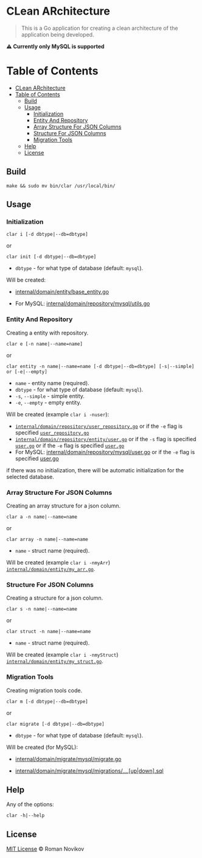 # CLean ARchitecture
> This is a Go application for creating a clean architecture of the application being developed.

**⚠ Currently only MySQL is supported**

# Table of Contents
- [CLean ARchitecture](#clean-architecture)
- [Table of Contents](#table-of-contents)
  - [Build](#build)
  - [Usage](#usage)
    - [Initialization](#initialization)
    - [Entity And Repository](#entity-and-repository)
    - [Array Structure For JSON Columns](#array-structure-for-json-columns)
    - [Structure For JSON Columns](#structure-for-json-columns)
    - [Migration Tools](#migration-tools)
  - [Help](#help)
  - [License](#license)

## Build

```shell script
make && sudo mv bin/clar /usr/local/bin/
```

## Usage

### Initialization

```shell script
clar i [-d dbtype|--db=dbtype]
```
or
```shell script
clar init [-d dbtype|--db=dbtype]
```
- `dbtype` - for what type of database (default: `mysql`).

Will be created:

- [internal/domain/entity/base_entity.go](docs/base_entity.md)

- For MySQL: [internal/domain/repository/mysql/utils.go](docs/utils.md)

### Entity And Repository

Creating a entity with repository.

```shell script
clar e [-n name|--name=name]
```
or
```shell script
clar entity -n name|--name=name [-d dbtype|--db=dbtype] [-s|--simple] or [-e|--empty]
```
- `name` - entity name (required).
- `dbtype` - for what type of database (default: `mysql`).
- `-s`, `--simple` - simple entity.
- `-e`, `--empty` - empty entity.

Will be created (example `clar i -nuser`):

- [`internal/domain/repository/user_repository.go`](docs/user_repository_interface.md) or if the `-e` flag is specified [`user_repository.go`](docs/empty_user_repository_interface.md)
- [`internal/domain/repository/entity/user.go`](docs/user.md) or if the `-s` flag is specified [`user.go`](docs/simple_user.md) or if the `-e` flag is specified [`user.go`](docs/empty_user.md)
- For MySQL: [internal/domain/repository/mysql/user.go](docs/user_repository.md) or if the `-e` flag is specified [user.go](docs/empty_user_repository.md)

if there was no initialization, there will be automatic initialization for the selected database.

### Array Structure For JSON Columns

Creating an array structure for a json column.

```shell script
clar a -n name|--name=name
```
or
```shell script
clar array -n name|--name=name
```
- `name` - struct name (required).

Will be created (example `clar i -nmyArr`) [`internal/domain/entity/my_arr.go`](docs/my_arr.md).

### Structure For JSON Columns

Creating a structure for a json column.

```shell script
clar s -n name|--name=name
```
or
```shell script
clar struct -n name|--name=name
```
- `name` - struct name (required).

Will be created (example `clar i -nmyStruct`) [`internal/domain/entity/my_struct.go`](docs/my_struct.md).

### Migration Tools

Creating migration tools code.

```shell script
clar m [-d dbtype|--db=dbtype]
```
or
```shell script
clar migrate [-d dbtype|--db=dbtype]
```
- `dbtype` - for what type of database (default: `mysql`).

Will be created (for MySQL):
- [internal/domain/migrate/mysql/migrate.go](docs/migrate_mysql.md)

- [internal/domain/migrate/mysql/migrations/….[up|down].sql](docs/migrations_mysql.md)

## Help

Any of the options:

```shell script
clar -h|--help
```

## License

[MIT License](LICENSE) © Roman Novikov